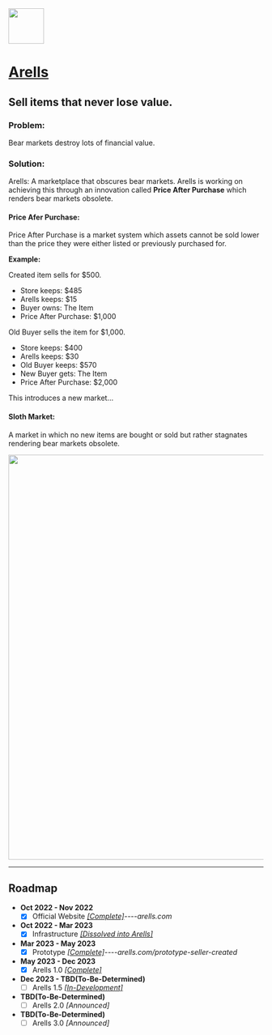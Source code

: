 <img src="https://github.com/Ecare-Exchange/Arells/blob/main/Art/General/Arells-Icon-Ebony.png" width="70px"> 

# [Arells](https://arells.com)
## Sell items that never lose value.

### Problem:
Bear markets destroy lots of financial value.

### Solution:
Arells: A marketplace that obscures bear markets. Arells is working on achieving this through an innovation called **Price After Purchase** which renders bear markets obsolete.

#### Price Afer Purchase:
Price After Purchase is a market system which assets cannot be sold lower than the price they were either listed or previously purchased for.

**Example:**

Created item sells for $500.
- Store keeps: $485
- Arells keeps: $15
- Buyer owns: The Item
- Price After Purchase: $1,000

Old Buyer sells the item for $1,000.
- Store keeps: $400
- Arells keeps: $30
- Old Buyer keeps: $570
- New Buyer gets: The Item
- Price After Purchase: $2,000

This introduces a new market…

#### Sloth Market:

A market in which no new items are bought or sold but rather stagnates rendering bear markets obsolete.

<img src="https://github.com/Art-Sells/Arells/assets/51394348/49591992-3d46-4200-80c6-b0656d741c1c" width="800px"> 

_______________________________________________________________________

## Roadmap

- **Oct 2022 - Nov 2022**
  - [X] Official Website *[[Complete]](https://arells.com)*----*arells.com* 

- **Oct 2022 - Mar 2023**
   - [X] Infrastructure *[[Dissolved into Arells]](https://github.com/Ecare-Exchange/infrastructure)*

- **Mar 2023 - May 2023**
  - [X] Prototype *[[Complete]](https://arells.com/prototype-seller-created)*----*arells.com/prototype-seller-created*
 
- **May 2023 - Dec 2023**
  - [X] Arells 1.0 *[[Complete]](https://arells.com)*
 
- **Dec 2023 - TBD(To-Be-Determined)**
  - [ ] Arells 1.5 *[[In-Development]](https://github.com/Art-Sells/Arells/blob/test/Build-Notes.md)*
 
- **TBD(To-Be-Determined)**
  - [ ] Arells 2.0 *[Announced]*
 
- **TBD(To-Be-Determined)**
  - [ ] Arells 3.0 *[Announced]*
